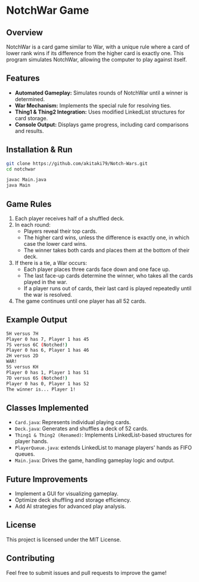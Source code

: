 # NotchWar Game

## Overview
NotchWar is a card game similar to War, with a unique rule where a card of lower rank wins if its difference from the higher card is exactly one. This program simulates NotchWar, allowing the computer to play against itself.

## Features
- **Automated Gameplay:** Simulates rounds of NotchWar until a winner is determined.
- **War Mechanism:** Implements the special rule for resolving ties.
- **Thing1 & Thing2 Integration:** Uses modified LinkedList structures for card storage.
- **Console Output:** Displays game progress, including card comparisons and results.

## Installation & Run
```sh
git clone https://github.com/akitaki79/Notch-Wars.git
cd notchwar

javac Main.java
java Main
```

## Game Rules
1. Each player receives half of a shuffled deck.
2. In each round:
   - Players reveal their top cards.
   - The higher card wins, unless the difference is exactly one, in which case the lower card wins.
   - The winner takes both cards and places them at the bottom of their deck.
3. If there is a tie, a War occurs:
   - Each player places three cards face down and one face up.
   - The last face-up cards determine the winner, who takes all the cards played in the war.
   - If a player runs out of cards, their last card is played repeatedly until the war is resolved.
4. The game continues until one player has all 52 cards.

## Example Output
```sh
5H versus 7H
Player 0 has 7, Player 1 has 45
7S versus 6C (Notched!)
Player 0 has 6, Player 1 has 46
2H versus 2D
WAR!
5S versus KH
Player 0 has 1, Player 1 has 51
7D versus 6S (Notched!)
Player 0 has 0, Player 1 has 52
The winner is... Player 1!
```

## Classes Implemented
- `Card.java`: Represents individual playing cards.
- `Deck.java`: Generates and shuffles a deck of 52 cards.
- `Thing1 & Thing2 (Renamed)`: Implements LinkedList-based structures for player hands.
- `PlayerQueue.java`: extends LinkedList to manage players' hands as FIFO queues.
- `Main.java`: Drives the game, handling gameplay logic and output.

## Future Improvements
- Implement a GUI for visualizing gameplay.
- Optimize deck shuffling and storage efficiency.
- Add AI strategies for advanced play analysis.

## License
This project is licensed under the MIT License.

## Contributing
Feel free to submit issues and pull requests to improve the game!

